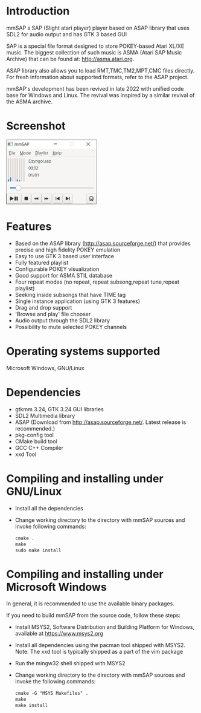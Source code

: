 

Introduction 
===============
   mmSAP s SAP (Slight atari player) player based on ASAP library that uses SDL2 for audio output
   and has GTK 3 based GUI
   
   SAP is a special file format designed to store POKEY-based Atari XL/XE music.
   The biggest collection of such music is ASMA (Atari SAP Music Archive) that
   can be found at: http://asma.atari.org.

   ASAP library also allows you to load RMT,TMC,TM2,MPT,CMC files directly. For fresh
   information about supported formats, refer to the ASAP project.

   mmSAP's development has been revived in late 2022 with unified code base for Windows and Linux. The revival was inspired by a similar revival of the ASMA archive.
   
Screenshot
=============
   <img src="https://github.com/baktragh/mmSAP/blob/master/media/screenshot_1.png?raw=true" width="240"></img>

Features
===========

   * Based on the ASAP library (http://asap.sourceforge.net/) that provides precise and high fidelity POKEY emulation
   * Easy to use GTK 3 based user interface
   * Fully featured playlist
   * Configurable POKEY visualization
   * Good support for ASMA STIL database
   * Four repeat modes (no repeat, repeat subsong,repeat tune,repeat playlist)
   * Seeking inside subsongs that have TIME tag
   * Single instance application (using GTK 3 features)
   * Drag and drop support
   * 'Browse and play' file chooser
   * Audio output through the SDL2 library
   * Possibility to mute selected POKEY channels

Operating systems supported
==============================
Microsoft Windows, GNU/Linux
   
Dependencies
===============
   * gtkmm 3.24, GTK 3.24 GUI libraries
   * SDL2 Multimedia library
   * ASAP (Download from http://asap.sourceforge.net/. Latest release is recommended.)
   * pkg-config tool
   * CMake build tool
   * GCC C++ Compiler
   * xxd Tool

Compiling and installing under GNU/Linux
========================================
   * Install all the dependencies
   * Change working directory to the directory with mmSAP sources and invoke following commands: 
     
         cmake .
         make
         sudo make install
   
Compiling and installing under Microsoft Windows
================================================
In general, it is recommended to use the available binary packages.

If you need to build mmSAP from the source code, follow these steps:

   * Install MSYS2, Software Distribution and Building Platform for Windows, available at https://www.msys2.org
   * Install all dependencies using the pacman tool shipped with MSYS2. Note: The xxd tool is typically shipped as a part of the vim package
   * Run the mingw32 shell shipped with MSYS2
   * Change working directory to the directory with mmSAP sources and invoke the following commands:
   
         cmake -G "MSYS Makefiles" .
         make
         make install     
         
